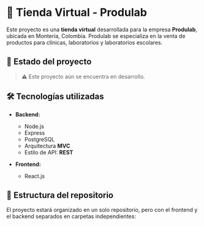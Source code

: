 # 🧪 Tienda Virtual - Produlab

Este proyecto es una **tienda virtual** desarrollada para la empresa **Produlab**, ubicada en Montería, Colombia. Produlab se especializa en la venta de productos para clínicas, laboratorios y laboratorios escolares.

## 🚧 Estado del proyecto

> ⚠️ Este proyecto aún se encuentra en desarrollo.

## 🛠️ Tecnologías utilizadas

- **Backend:**
  - Node.js
  - Express
  - PostgreSQL
  - Arquitectura **MVC**
  - Estilo de API: **REST**

- **Frontend:**
  - React.js

## 📁 Estructura del repositorio

El proyecto estará organizado en un solo repositorio, pero con el frontend y el backend separados en carpetas independientes:

